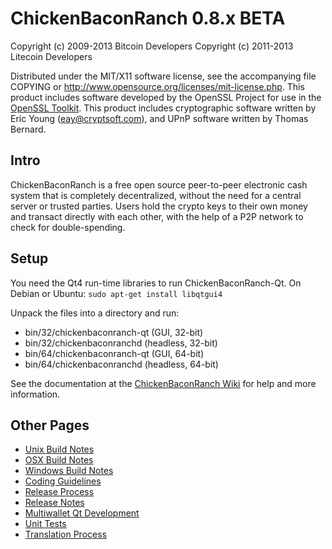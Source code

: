 ChickenBaconRanch 0.8.x BETA
====================

Copyright (c) 2009-2013 Bitcoin Developers
Copyright (c) 2011-2013 Litecoin Developers

Distributed under the MIT/X11 software license, see the accompanying
file COPYING or http://www.opensource.org/licenses/mit-license.php.
This product includes software developed by the OpenSSL Project for use in the [OpenSSL Toolkit](http://www.openssl.org/). This product includes
cryptographic software written by Eric Young ([eay@cryptsoft.com](mailto:eay@cryptsoft.com)), and UPnP software written by Thomas Bernard.


Intro
---------------------
ChickenBaconRanch is a free open source peer-to-peer electronic cash system that is
completely decentralized, without the need for a central server or trusted
parties.  Users hold the crypto keys to their own money and transact directly
with each other, with the help of a P2P network to check for double-spending.


Setup
---------------------
You need the Qt4 run-time libraries to run ChickenBaconRanch-Qt. On Debian or Ubuntu:
	`sudo apt-get install libqtgui4`

Unpack the files into a directory and run:

- bin/32/chickenbaconranch-qt (GUI, 32-bit)
- bin/32/chickenbaconranchd (headless, 32-bit)
- bin/64/chickenbaconranch-qt (GUI, 64-bit)
- bin/64/chickenbaconranchd (headless, 64-bit)

See the documentation at the [ChickenBaconRanch Wiki](http://chickenbaconranch.info)
for help and more information.


Other Pages
---------------------
- [Unix Build Notes](build-unix.md)
- [OSX Build Notes](build-osx.md)
- [Windows Build Notes](build-msw.md)
- [Coding Guidelines](coding.md)
- [Release Process](release-process.md)
- [Release Notes](release-notes.md)
- [Multiwallet Qt Development](multiwallet-qt.md)
- [Unit Tests](unit-tests.md)
- [Translation Process](translation_process.md)
